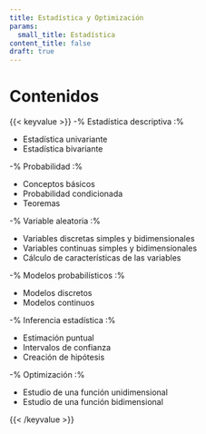 ```yaml
---
title: Estadística y Optimización
params:
  small_title: Estadística
content_title: false
draft: true
---
```


# Contenidos

{{< keyvalue >}}
-% Estadística descriptiva :%
- Estadística univariante
- Estadística bivariante

-% Probabilidad :%
- Conceptos básicos
- Probabilidad condicionada
- Teoremas

-% Variable aleatoria :%
- Variables discretas simples y bidimensionales
- Variables continuas simples y bidimensionales
- Cálculo de características de las variables

-% Modelos probabilísticos :%
- Modelos discretos
- Modelos continuos

-% Inferencia estadística :%
- Estimación puntual
- Intervalos de confianza
- Creación de hipótesis

-% Optimización :%
- Estudio de una función unidimensional
- Estudio de una función bidimensional

{{< /keyvalue >}}
